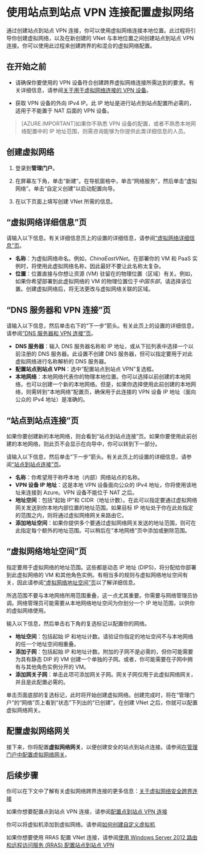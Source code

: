 <properties
   pageTitle="配置站点到站点虚拟网络连接 | Windows Azure"
   description="使用站点到站点 VPN 连接创建虚拟网络，以便进行跨界的和混合的配置。"
   services="vpn-gateway"
   documentationCenter=""
   authors="cherylmc"
   manager="adinah"
   editor=""/>

<tags
   ms.service="vpn-gateway"
   ms.date="05/12/2015"
   wacn.date="06/26/2015"/>

# 使用站点到站点 VPN 连接配置虚拟网络

通过创建站点到站点 VPN 连接，你可以使用虚拟网络连接本地位置。此过程将引导你创建虚拟网络，以及在新创建的 VNet 与本地位置之间创建站点到站点 VPN 连接。你可以使用此过程来创建跨界的和混合的虚拟网络配置。


## 在开始之前

- 请确保你要使用的 VPN 设备符合创建跨界虚拟网络连接所需达到的要求。有关详细信息，请参阅[关于用于虚拟网络连接的 VPN 设备](https://msdn.microsoft.com/zh-cn/library/azure/jj156075.aspx)。

- 获取 VPN 设备的外向 IPv4 IP。此 IP 地址是进行站点到站点配置所必需的，适用于不能置于 NAT 后面的 VPN 设备。

>[AZURE.IMPORTANT]如果你不熟悉 VPN 设备的配置，或者不熟悉本地网络配置中的 IP 地址范围，则需咨询能够为你提供此类详细信息的人员。

## 创建虚拟网络

1. 登录到**管理门户**。

2. 在屏幕左下角，单击“新建”。在导航窗格中，单击“网络服务”，然后单击“虚拟网络”。单击“自定义创建”以启动配置向导。

3. 在以下页面上填写创建 VNet 所需的信息。

## “虚拟网络详细信息”页

请输入以下信息。有关详细信息页上的设置的详细信息，请参阅[“虚拟网络详细信息”页](https://msdn.microsoft.com/zh-cn/library/azure/09926218-92ab-4f43-aa99-83ab4d355555#BKMK_VNetDetails)。

- **名称**：为虚拟网络命名。例如，*ChinaEastVNet*。在部署你的 VM 和 PaaS 实例时，将使用此虚拟网络名称，因此最好不要让此名称太复杂。
- **位置**：位置直接与你想让资源 (VM) 驻留在的物理位置（区域）有关。例如，如果你希望部署到此虚拟网络的 VM 的物理位置位于*中国东部*，请选择该位置。创建虚拟网络后，将无法更改与虚拟网络关联的区域。

## “DNS 服务器和 VPN 连接”页
请输入以下信息，然后单击右下的“下一步”箭头。有关此页上的设置的详细信息，请参阅[“DNS 服务器和 VPN 连接”页](https://msdn.microsoft.com/zh-cn/library/azure/09926218-92ab-4f43-aa99-83ab4d355555#BKMK_VNETDNS)。

- **DNS 服务器**：输入 DNS 服务器名称和 IP 地址，或从下拉列表中选择一个以前注册的 DNS 服务器。此设置不创建 DNS 服务器，但可以指定要用于对此虚拟网络进行名称解析的 DNS 服务器。
- **配置站点到站点 VPN**：选中“配置站点到站点 VPN”复选框。
- **本地网络**：本地网络代表你的物理本地位置。你可以选择以前创建的本地网络，也可以创建一个新的本地网络。但是，如果你选择使用此前创建的本地网络，则需转到“本地网络”配置页，确保用于此连接的 VPN 设备 IP 地址（面向公众的 IPv4 地址）是准确的。

## “站点到站点连接”页
如果你要创建新的本地网络，则会看到“站点到站点连接”页。如果你要使用此前创建的本地网络，则此页不会显示在向导中，你可以转到下一部分。

请输入以下信息，然后单击“下一步”箭头。有关此页上的设置的详细信息，请参阅[“站点到站点连接”页](https://msdn.microsoft.com/zh-cn/library/azure/09926218-92ab-4f43-aa99-83ab4d355555#BKMK_VNETSITE)。

- 	**名称**：你希望用于称呼本地（内部）网络站点的名称。
- 	**VPN 设备 IP 地址**：这是本地 VPN 设备面向公众的 IPv4 地址，你将使用该地址来连接到 Azure。VPN 设备不能位于 NAT 之后。
- 	**地址空间**：包括“起始 IP”和 CIDR（地址计数）。在此可以指定要通过虚拟网络网关发送到你本地内部位置的地址范围。如果目标 IP 地址处于你在此处指定的范围之内，则将通过虚拟网络网关来路由它。
- 	**添加地址空间**：如果你提供多个要通过虚拟网络网关发送的地址范围，则可在此指定每个额外的地址范围。可以稍后在“本地网络”页中添加或删除范围。

## “虚拟网络地址空间”页
指定要用于虚拟网络的地址范围。这些都是动态 IP 地址 (DIPS)，将分配给你部署到此虚拟网络的 VM 和其他角色实例。有相当多的规则与虚拟网络地址空间有关，因此请参阅[“虚拟网络地址空间”页](https://msdn.microsoft.com/zh-cn/library/azure/09926218-92ab-4f43-aa99-83ab4d355555#BKMK_VNET_ADDRESS)以了解详细信息。

所选范围不要与本地网络所用范围重叠，这一点尤其重要。你需要与网络管理员协调。网络管理员可能需要从本地网络地址空间为你划分一个 IP 地址范围，以供你的虚拟网络使用。

输入以下信息，然后单击右下角的复选标记以配置你的网络。

- **地址空间**：包括起始 IP 和地址计数。请验证你指定的地址空间不与本地网络的任一个地址空间相重叠。
- **添加子网**：包括起始 IP 和地址计数。附加的子网不是必需的，但你可能需要为具有静态 DIP 的 VM 创建一个单独的子网。或者，你可能需要在子网中拥有与其他角色实例分开的 VM。
- **添加网关子网**：单击此项可添加网关子网。网关子网仅用于此虚拟网络网关，并且是此配置必需的。

单击页面底部的复选标记，此时将开始创建虚拟网络。创建完成时，将在“管理门户”的“网络”页上看到“状态”下列出的“已创建”。在创建 VNet 之后，你就可以配置虚拟网络网关。

## 配置虚拟网络网关

接下来，你将配置**虚拟网络网关**，以便创建安全的站点到站点连接。请参阅[在管理门户中配置虚拟网络网关](https://msdn.microsoft.com/zh-cn/library/azure/jj156210.aspx)。

## 后续步骤

你可以在下文中了解有关虚拟网络跨界连接的更多信息：[关于虚拟网络安全跨界连接](https://msdn.microsoft.com/zh-cn/library/azure/dn133798.aspx)

如果你想要配置点到站点 VPN 连接，请参阅[配置点到站点 VPN 连接](vpn-gateway-point-to-site-create)

你可以将虚拟机添加到虚拟网络。请参阅[如何创建自定义虚拟机](virtual-machines-create-custom)

如果你想要使用 RRAS 配置 VNet 连接，请参阅[使用 Windows Server 2012 路由和远程访问服务 (RRAS) 配置站点到站点 VPN](https://msdn.microsoft.com/zh-cn/library/dn636917.aspx)

<!---HONumber=61-->